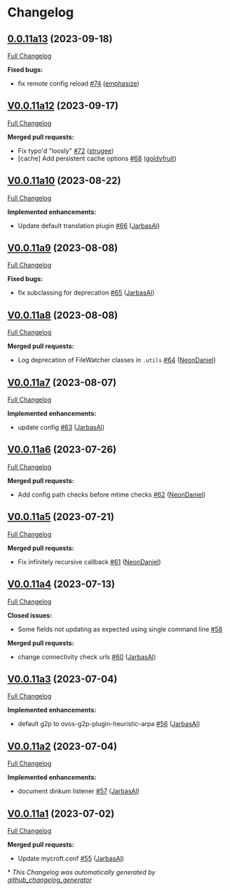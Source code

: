 # Changelog

## [0.0.11a13](https://github.com/OpenVoiceOS/ovos-config/tree/0.0.11a13) (2023-09-18)

[Full Changelog](https://github.com/OpenVoiceOS/ovos-config/compare/V0.0.11a12...0.0.11a13)

**Fixed bugs:**

- fix remote config reload [\#74](https://github.com/OpenVoiceOS/ovos-config/pull/74) ([emphasize](https://github.com/emphasize))

## [V0.0.11a12](https://github.com/OpenVoiceOS/ovos-config/tree/V0.0.11a12) (2023-09-17)

[Full Changelog](https://github.com/OpenVoiceOS/ovos-config/compare/V0.0.11a10...V0.0.11a12)

**Merged pull requests:**

- Fix typo'd "loosly" [\#72](https://github.com/OpenVoiceOS/ovos-config/pull/72) ([strugee](https://github.com/strugee))
- \[cache\] Add persistent cache options [\#68](https://github.com/OpenVoiceOS/ovos-config/pull/68) ([goldyfruit](https://github.com/goldyfruit))

## [V0.0.11a10](https://github.com/OpenVoiceOS/ovos-config/tree/V0.0.11a10) (2023-08-22)

[Full Changelog](https://github.com/OpenVoiceOS/ovos-config/compare/V0.0.11a9...V0.0.11a10)

**Implemented enhancements:**

- Update default translation plugin [\#66](https://github.com/OpenVoiceOS/ovos-config/pull/66) ([JarbasAl](https://github.com/JarbasAl))

## [V0.0.11a9](https://github.com/OpenVoiceOS/ovos-config/tree/V0.0.11a9) (2023-08-08)

[Full Changelog](https://github.com/OpenVoiceOS/ovos-config/compare/V0.0.11a8...V0.0.11a9)

**Fixed bugs:**

- fix subclassing for deprecation [\#65](https://github.com/OpenVoiceOS/ovos-config/pull/65) ([JarbasAl](https://github.com/JarbasAl))

## [V0.0.11a8](https://github.com/OpenVoiceOS/ovos-config/tree/V0.0.11a8) (2023-08-08)

[Full Changelog](https://github.com/OpenVoiceOS/ovos-config/compare/V0.0.11a7...V0.0.11a8)

**Merged pull requests:**

- Log deprecation of FileWatcher classes in `.utils` [\#64](https://github.com/OpenVoiceOS/ovos-config/pull/64) ([NeonDaniel](https://github.com/NeonDaniel))

## [V0.0.11a7](https://github.com/OpenVoiceOS/ovos-config/tree/V0.0.11a7) (2023-08-07)

[Full Changelog](https://github.com/OpenVoiceOS/ovos-config/compare/V0.0.11a6...V0.0.11a7)

**Implemented enhancements:**

- update config [\#63](https://github.com/OpenVoiceOS/ovos-config/pull/63) ([JarbasAl](https://github.com/JarbasAl))

## [V0.0.11a6](https://github.com/OpenVoiceOS/ovos-config/tree/V0.0.11a6) (2023-07-26)

[Full Changelog](https://github.com/OpenVoiceOS/ovos-config/compare/V0.0.11a5...V0.0.11a6)

**Merged pull requests:**

- Add config path checks before mtime checks [\#62](https://github.com/OpenVoiceOS/ovos-config/pull/62) ([NeonDaniel](https://github.com/NeonDaniel))

## [V0.0.11a5](https://github.com/OpenVoiceOS/ovos-config/tree/V0.0.11a5) (2023-07-21)

[Full Changelog](https://github.com/OpenVoiceOS/ovos-config/compare/V0.0.11a4...V0.0.11a5)

**Merged pull requests:**

- Fix infinitely recursive callback [\#61](https://github.com/OpenVoiceOS/ovos-config/pull/61) ([NeonDaniel](https://github.com/NeonDaniel))

## [V0.0.11a4](https://github.com/OpenVoiceOS/ovos-config/tree/V0.0.11a4) (2023-07-13)

[Full Changelog](https://github.com/OpenVoiceOS/ovos-config/compare/V0.0.11a3...V0.0.11a4)

**Closed issues:**

- Some fields not  updating as expected using single command line [\#58](https://github.com/OpenVoiceOS/ovos-config/issues/58)

**Merged pull requests:**

- change connectivity check urls [\#60](https://github.com/OpenVoiceOS/ovos-config/pull/60) ([JarbasAl](https://github.com/JarbasAl))

## [V0.0.11a3](https://github.com/OpenVoiceOS/ovos-config/tree/V0.0.11a3) (2023-07-04)

[Full Changelog](https://github.com/OpenVoiceOS/ovos-config/compare/V0.0.11a2...V0.0.11a3)

**Implemented enhancements:**

- default g2p to ovos-g2p-plugin-heuristic-arpa [\#56](https://github.com/OpenVoiceOS/ovos-config/pull/56) ([JarbasAl](https://github.com/JarbasAl))

## [V0.0.11a2](https://github.com/OpenVoiceOS/ovos-config/tree/V0.0.11a2) (2023-07-04)

[Full Changelog](https://github.com/OpenVoiceOS/ovos-config/compare/V0.0.11a1...V0.0.11a2)

**Implemented enhancements:**

- document dinkum listener [\#57](https://github.com/OpenVoiceOS/ovos-config/pull/57) ([JarbasAl](https://github.com/JarbasAl))

## [V0.0.11a1](https://github.com/OpenVoiceOS/ovos-config/tree/V0.0.11a1) (2023-07-02)

[Full Changelog](https://github.com/OpenVoiceOS/ovos-config/compare/V0.0.10...V0.0.11a1)

**Merged pull requests:**

- Update mycroft.conf [\#55](https://github.com/OpenVoiceOS/ovos-config/pull/55) ([JarbasAl](https://github.com/JarbasAl))



\* *This Changelog was automatically generated by [github_changelog_generator](https://github.com/github-changelog-generator/github-changelog-generator)*
